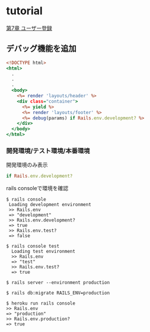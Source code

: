 # tutorial

[第7章 ユーザー登録](https://railstutorial.jp/chapters/sign_up?version=5.1#cha-sign_up)

## デバッグ機能を追加

``` ruby:app/views/layouts/application.html.erb
<!DOCTYPE html>
<html>
  .
  .
  .
  <body>
    <%= render 'layouts/header' %>
    <div class="container">
      <%= yield %>
      <%= render 'layouts/footer' %>
      <%= debug(params) if Rails.env.development? %>
    </div>
  </body>
</html>
```

### 開発環境/テスト環境/本番環境

開発環境のみ表示

``` ruby
if Rails.env.development?
```

rails consoleで環境を確認

``` terminal:開発環境
$ rails console
 Loading development environment
 >> Rails.env
 => "development"
 >> Rails.env.development?
 => true
 >> Rails.env.test?
 => false
```

``` terminal:テスト環境
$ rails console test
  Loading test environment
  >> Rails.env
  => "test"
  >> Rails.env.test?
  => true
```

``` terminal:本番環境
$ rails server --environment production

$ rails db:migrate RAILS_ENV=production

$ heroku run rails console
>> Rails.env
=> "production"
>> Rails.env.production?
=> true
```
